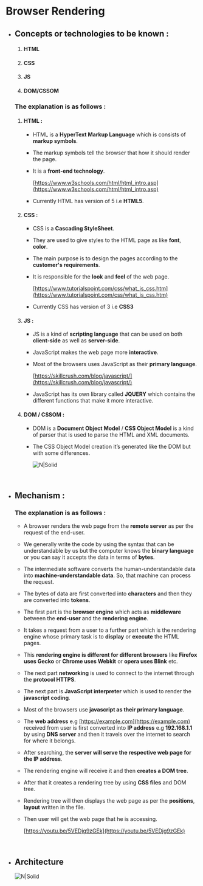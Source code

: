 # Browser Rendering

* ## Concepts or technologies to be known :

    1. #### HTML
    2. #### CSS
    3. #### JS
    4. #### DOM/CSSOM

    ### The explanation is as follows :

    1. #### HTML :
        +  HTML is a **HyperText Markup Language** which is consists of **markup symbols**.
        +  The markup symbols tell the browser that how it should render the page.
        +  It is a **front-end technology**.

            [https://www.w3schools.com/html/html_intro.asp](https://www.w3schools.com/html/html_intro.asp)
        + Currently HTML has version of 5 i.e **HTML5**.
    
    1. #### CSS :
        +  CSS is a **Cascading StyleSheet**.
        +  They are used to give styles to the HTML page as like **font**, **color**. 
        +  The main purpose is to design the pages according to the **customer's requirements**.
        +  It is responsible for the **look** and **feel** of the web page.

            [https://www.tutorialspoint.com/css/what_is_css.htm](https://www.tutorialspoint.com/css/what_is_css.htm)
        +  Currently CSS has version of 3 i.e **CSS3**

    1. #### JS :
        +  JS is a kind of **scripting language** that can be used on both **client-side** as well as **server-side**.
        +  JavaScript makes the web page more **interactive**.
        +  Most of the browsers uses JavaScript as their **primary language**.

            [https://skillcrush.com/blog/javascript/](https://skillcrush.com/blog/javascript/)
        +  JavaScript has its own library called **JQUERY** which contains the different functions that make it more interactive.

    1. #### DOM / CSSOM :
        +  DOM is a **Document Object Model** / **CSS Object Model** is a kind of parser that is used to parse the HTML and XML documents.
        +  The CSS Object Model creation it’s generated like the DOM but with some differences.

            ![N|Solid](https://miro.medium.com/max/376/1*jL3O3J4KmXBMh1zULLwGgA.png)
<br>
  

* ## Mechanism :

    ### The explanation is as follows :

    +  A browser renders the web page from the **remote server** as per the request of the end-user. 
    +  We generally write the code by using the syntax that can be understandable by us but the computer knows the **binary language** or you can say it accepts the data in terms of **bytes**. 
    +  The intermediate software converts the human-understandable data into **machine-understandable data**. So, that machine can process the request. 
    +  The bytes of data are first converted into **characters** and then they are converted into **tokens**. 
    +  The first part is the **browser engine** which acts as **middleware** between the **end-user** and the **rendering engine**. 
    +  It takes a request from a user to a further part which is the rendering engine whose primary task is to **display** or **execute** the HTML pages. 
    +  This **rendering engine is different for different browsers** like **Firefox uses Gecko** or **Chrome uses Webkit**  or **opera uses Blink** etc. 
    +  The next part **networking** is used to connect to the internet through the **protocol HTTPS**. 
    +  The next part is **JavaScript interpreter** which is used to render the **javascript coding**. 
    +  Most of the browsers use **javascript as their primary language**. 
    +  The **web address** e.g [https://example.com](https://example.com) received from user is first converted into **IP address** e.g 
    **192.168.1.1** by using **DNS server** and then it travels over the internet to search for where it belongs. 
    +  After searching, the **server will serve the respective web page for the IP address**. 
    +  The rendering engine will receive it and then **creates a DOM tree**. 
    +  After that it creates a rendering tree by using **CSS files** and DOM tree. 
    +  Rendering tree will then displays the web page as per the **positions**, **layout** written in the file. 
    +  Then user will get the web page that he is accessing.

        [https://youtu.be/5VEDjg9zGEk](https://youtu.be/5VEDjg9zGEk)
<br>

* ## Architecture 

    ![N|Solid](https://miro.medium.com/max/624/1*srfAe9f1ryMc3qoMOASmhg.png)
    